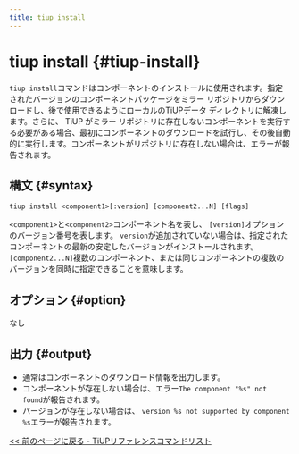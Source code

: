 ```yaml
---
title: tiup install
---
```


# tiup install {#tiup-install}

`tiup install`コマンドはコンポーネントのインストールに使用されます。指定されたバージョンのコンポーネントパッケージをミラー リポジトリからダウンロードし、後で使用できるようにローカルのTiUPデータ ディレクトリに解凍します。さらに、 TiUP がミラー リポジトリに存在しないコンポーネントを実行する必要がある場合、最初にコンポーネントのダウンロードを試行し、その後自動的に実行します。コンポーネントがリポジトリに存在しない場合は、エラーが報告されます。

## 構文 {#syntax}

```shell
tiup install <component1>[:version] [component2...N] [flags]
```

`<component1>`と`<component2>`コンポーネント名を表し、 `[version]`オプションのバージョン番号を表します。 `version`が追加されていない場合は、指定されたコンポーネントの最新の安定したバージョンがインストールされます。 `[component2...N]`複数のコンポーネント、または同じコンポーネントの複数のバージョンを同時に指定できることを意味します。

## オプション {#option}

なし

## 出力 {#output}

-   通常はコンポーネントのダウンロード情報を出力します。
-   コンポーネントが存在しない場合は、エラー`The component "%s" not found`が報告されます。
-   バージョンが存在しない場合は、 `version %s not supported by component %s`エラーが報告されます。

[&lt;&lt; 前のページに戻る - TiUPリファレンスコマンドリスト](/tiup/tiup-reference.md#command-list)
